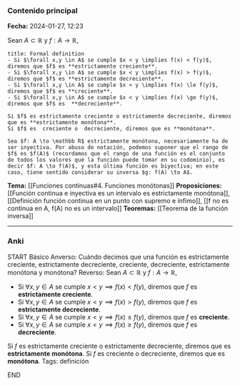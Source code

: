 ### Contenido principal

**Fecha:** 2024-01-27, 12:23

Sean $A \subset \mathbb R$ y $f: A \to \mathbb R$,
```ad-formal
title: Formal definition
- Si $\forall x,y \in A$ se cumple $x < y \implies f(x) < f(y)$, diremos que $f$ es **estrictamente creciente**.
- Si $\forall x,y \in A$ se cumple $x < y \implies f(x) > f(y)$, diremos que $f$ es **estrictamente decreciente**.
- Si $\forall x,y \in A$ se cumple $x < y \implies f(x) \le f(y)$, diremos que $f$ es **creciente**.
- Si $\forall x,y \in A$ se cumple $x < y \implies f(x) \ge f(y)$, diremos que $f$ es  **decreciente**.

Si $f$ es estrictamente creciente o estrictamente decreciente, diremos que es **estrictamente monótona**.
Si $f$ es  creciente o  decreciente, diremos que es **monótona**.
```

```ad-info
Sea $f: A \to \mathbb R$ estrictamente monótona, necesariamente ha de ser inyectiva. Por abuso de notación, podemos suponer que el rango de $f$ es $f(A)$ (recordamos que el rango de una función es el conjunto de todos los valores que la función puede tomar en su codominio), es decir $f: A \to f(A)$, y esta última función es biyectiva; en este caso, tiene sentido considerar su inversa $g: f(A) \to A$.

```


**Tema:** [[Funciones continuas#4. Funciones monótonas]]
**Proposiciones:** [[Función continua e inyectiva es un intervalo es estrictamente monótona]], [[Definición función continua en un punto con supremo e ínfimo]], [[f no es continua en A, f(A) no es un intervalo]]
**Teoremas:** [[Teorema de la función inversa]]

---
### Anki

START
Básico
Anverso: Cuándo decimos que una función es estrictamente creciente, estrictamente decreciente, creciente, decreciente, estrictamente monótona y monótona?
Reverso: Sean $A \subset \mathbb R$ y $f: A \to \mathbb R$,
- Si $\forall x,y \in A$ se cumple $x < y \implies f(x) < f(y)$, diremos que $f$ es **estrictamente creciente**.
- Si $\forall x,y \in A$ se cumple $x < y \implies f(x) > f(y)$, diremos que $f$ es **estrictamente decreciente**.
- Si $\forall x,y \in A$ se cumple $x < y \implies f(x) \le f(y)$, diremos que $f$ es **creciente**.
- Si $\forall x,y \in A$ se cumple $x < y \implies f(x) \ge f(y)$, diremos que $f$ es  **decreciente**.

Si $f$ es estrictamente creciente o estrictamente decreciente, diremos que es **estrictamente monótona**.
Si $f$ es  creciente o  decreciente, diremos que es **monótona**.
Tags: definición
<!--ID: 1706457343524-->
END
